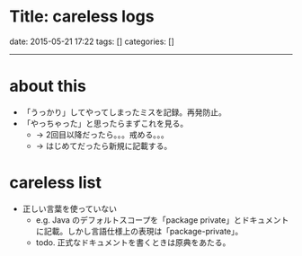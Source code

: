 Title: careless logs
==========
date: 2015-05-21 17:22
tags: []
categories: []
- - -
# about this
* 「うっかり」してやってしまったミスを記録。再発防止。
* 「やっちゃった」と思ったらまずこれを見る。
	* -> 2回目以降だったら。。。戒める。。。
	* -> はじめてだったら新規に記載する。

# careless list
* 正しい言葉を使っていない
	* e.g. Java のデフォルトスコープを「package private」とドキュメントに記載。しかし言語仕様上の表現は「package-private」。
	* todo. 正式なドキュメントを書くときは原典をあたる。


